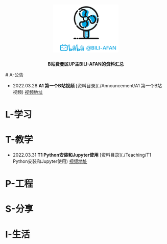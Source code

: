 <h1 align="center">
   <img src="./pics/logo.png" height="150">
    <br>
</h1>

<p align="center">
    <strong>B站费曼区UP主BILI-AFAN的资料汇总</strong>
</p>
# A-公告

- 2022.03.28  **A1 第一个B站视频**    [资料目录](./Announcement/A1 第一个B站视频)  [视频地址](https://www.bilibili.com/video/BV1j3411W7z5)

# L-学习

# T-教学

- 2022.03.31 **T1 Python安装和Jupyter使用**  [资料目录](./Teaching/T1 Python安装和Jupyter使用)  [视频地址](https://www.bilibili.com/video/BV1B44y1P7Je)

# P-工程

# S-分享

# I-生活

